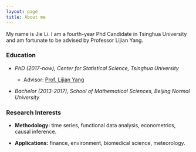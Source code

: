 ```yaml
---
layout: page
title: About me
---
```


My name is Jie Li. I am a fourth-year Phd Candidate in Tsinghua University and am fortunate to be advised by Professor Lijian Yang.




### Education

* _PhD (2017-now), Center for Statistical Science, Tsinghua University_
  *  Advisor: [Prof. Lijian Yang](http://lijianyang.com)

* _Bachelor (2013-2017), School of Mathematical Sciences, Beijing Normal University_


### Research Interests



* **Methodology:** time series, functional data analysis, econometrics, causal inference.  

* **Applications:** finance, environment, biomedical science, meteorology.

